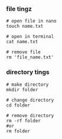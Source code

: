 ### file tingz
```
# open file in nano
touch name.txt

# open in terminal
cat name.txt

# remove file
rm 'file_name.txt'
```

### directory tings
```
# make directory
mkdir folder

# change directory
cd folder

# remove directory
rm -rf folder
#or
rm folder
```